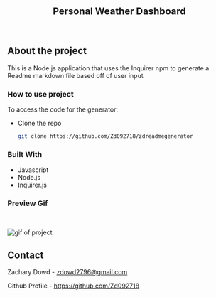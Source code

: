 <br>
<p align="center">
   <h2 align="center">Personal Weather Dashboard</h2>
</p>
<br>

## About the project
This is a Node.js application that uses the Inquirer npm to generate a Readme markdown file based off of user input

### How to use project


To access the code for the generator:

* Clone the repo

    ```sh
    git clone https://github.com/Zd092718/zdreadmegenerator
    ```

### Built With

* Javascript
* Node.js
* Inquirer.js

### Preview Gif
<br>

![gif of project](./project.gif)



## Contact

Zachary Dowd - zdowd2796@gmail.com

Github Profile - https://github.com/Zd092718
